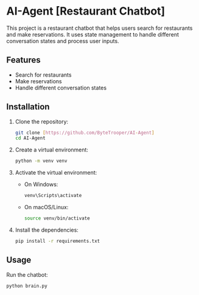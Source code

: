 # AI-Agent [Restaurant Chatbot]

This project is a restaurant chatbot that helps users search for restaurants and make reservations. It uses state management to handle different conversation states and process user inputs.

## Features

- Search for restaurants
- Make reservations
- Handle different conversation states

## Installation

1. Clone the repository:
    ```sh
    git clone [https://github.com/ByteTrooper/AI-Agent]
    cd AI-Agent
    ```

2. Create a virtual environment:
    ```sh
    python -m venv venv
    ```

3. Activate the virtual environment:
    - On Windows:
        ```sh
        venv\Scripts\activate
        ```
    - On macOS/Linux:
        ```sh
        source venv/bin/activate
        ```

4. Install the dependencies:
    ```sh
    pip install -r requirements.txt
    ```

## Usage

Run the chatbot:
```sh
python brain.py

